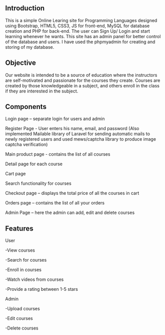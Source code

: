 
## Introduction

This is a simple Online Learing site for Programming Languages designed using Bootstrap, HTML5, CSS3, JS for front-end, MySQL for database creation and PHP for back-end. The user can Sign Up/ Login and start learning whenever he wants. This site has an admin panel for better control of the database and users. I have used the phpmyadmin for creating and storing of my database.

## Objective

Our website is intended to be a source of education where the instructors are self-motivated and passionate for the courses they create. Courses are created by those knowledgeable in a subject, and others enroll in the class if they are interested in the subject. 

## Components

Login page – separate login for users and admin

Register Page - User enters his name, email, and password (Also implemented Mailable library of Laravel for sending automatic mails to newly registered users and used 
mews/captcha library to produce image captcha verification)

Main product page - contains the list of all courses

Detail page for each course

Cart page 

Search functionality for courses

Checkout page – displays the total price of all the courses in cart

Orders page – contains the list of all your orders

Admin Page – here the admin can add, edit and delete courses

## Features

User

-View courses

-Search for courses

-Enroll in courses

-Watch videos from courses

-Provide a rating between 1-5 stars

Admin

-Upload courses

-Edit courses

-Delete courses

